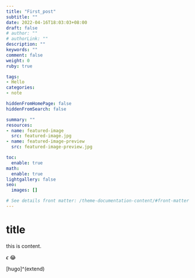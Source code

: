 ```yaml
---
title: "First_post"
subtitle: ""
date: 2022-04-16T18:03:03+08:00
draft: false
# author: ""
# authorLink: ""
description: ""
keywords: ""
comment: false
weight: 0
ruby: true

tags:
- Hello
categories:
- note

hiddenFromHomePage: false
hiddenFromSearch: false

summary: ""
resources:
- name: featured-image
  src: featured-image.jpg
- name: featured-image-preview
  src: featured-image-preview.jpg

toc:
  enable: true
math:
  enable: true
lightgallery: false
seo:
  images: []

# See details front matter: /theme-documentation-content/#front-matter
---
```


<!--more-->
# title
this is content.


$\epsilon$
:joy:

[hugo]^(extend)